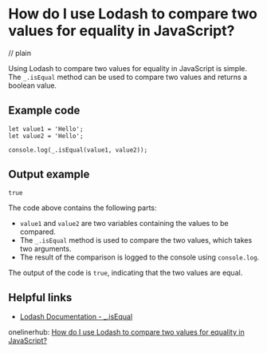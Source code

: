 # How do I use Lodash to compare two values for equality in JavaScript?
// plain

Using Lodash to compare two values for equality in JavaScript is simple. The `_.isEqual` method can be used to compare two values and returns a boolean value.

## Example code

```
let value1 = 'Hello';
let value2 = 'Hello';

console.log(_.isEqual(value1, value2));
```

## Output example

```
true
```

The code above contains the following parts:
- `value1` and `value2` are two variables containing the values to be compared.
- The `_.isEqual` method is used to compare the two values, which takes two arguments.
- The result of the comparison is logged to the console using `console.log`.

The output of the code is `true`, indicating that the two values are equal.

## Helpful links
- [Lodash Documentation - _.isEqual](https://lodash.com/docs/4.17.15#isEqual)

onelinerhub: [How do I use Lodash to compare two values for equality in JavaScript?](https://onelinerhub.com/javascript-lodash/how-do-i-use-lodash-to-compare-two-values-for-equality-in-javascript)